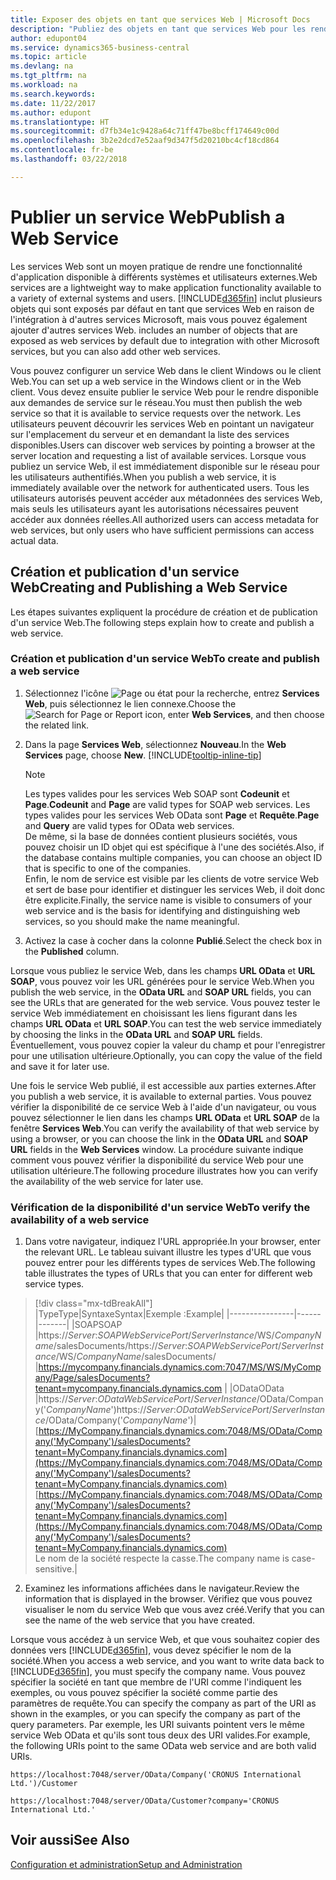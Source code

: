 ```yaml
---
title: Exposer des objets en tant que services Web | Microsoft Docs
description: "Publiez des objets en tant que services Web pour les rendre immédiatement disponibles sur le réseau."
author: edupont04
ms.service: dynamics365-business-central
ms.topic: article
ms.devlang: na
ms.tgt_pltfrm: na
ms.workload: na
ms.search.keywords: 
ms.date: 11/22/2017
ms.author: edupont
ms.translationtype: HT
ms.sourcegitcommit: d7fb34e1c9428a64c71ff47be8bcff174649c00d
ms.openlocfilehash: 3b2e2dcd7e52aaf9d347f5d20210bc4cf18cd864
ms.contentlocale: fr-be
ms.lasthandoff: 03/22/2018

---
```

# <a name="publish-a-web-service"></a><span data-ttu-id="9705e-103">Publier un service Web</span><span class="sxs-lookup"><span data-stu-id="9705e-103">Publish a Web Service</span></span>
<span data-ttu-id="9705e-104">Les services Web sont un moyen pratique de rendre une fonctionnalité d'application disponible à différents systèmes et utilisateurs externes.</span><span class="sxs-lookup"><span data-stu-id="9705e-104">Web services are a lightweight way to make application functionality available to a variety of external systems and users.</span></span> [!INCLUDE[d365fin](includes/d365fin_md.md)]<span data-ttu-id="9705e-105"> inclut plusieurs objets qui sont exposés par défaut en tant que services Web en raison de l'intégration à d'autres services Microsoft, mais vous pouvez également ajouter d'autres services Web.</span><span class="sxs-lookup"><span data-stu-id="9705e-105"> includes an number of objects that are exposed as web services by default due to integration with other Microsoft services, but you can also add other web services.</span></span>  

<span data-ttu-id="9705e-106">Vous pouvez configurer un service Web dans le client Windows ou le client Web.</span><span class="sxs-lookup"><span data-stu-id="9705e-106">You can set up a web service in the Windows client or in the Web client.</span></span> <span data-ttu-id="9705e-107">Vous devez ensuite publier le service Web pour le rendre disponible aux demandes de service sur le réseau.</span><span class="sxs-lookup"><span data-stu-id="9705e-107">You must then publish the web service so that it is available to service requests over the network.</span></span> <span data-ttu-id="9705e-108">Les utilisateurs peuvent découvrir les services Web en pointant un navigateur sur l'emplacement du serveur et en demandant la liste des services disponibles.</span><span class="sxs-lookup"><span data-stu-id="9705e-108">Users can discover web services by pointing a browser at the server location and requesting a list of available services.</span></span> <span data-ttu-id="9705e-109">Lorsque vous publiez un service Web, il est immédiatement disponible sur le réseau pour les utilisateurs authentifiés.</span><span class="sxs-lookup"><span data-stu-id="9705e-109">When you publish a web service, it is immediately available over the network for authenticated users.</span></span> <span data-ttu-id="9705e-110">Tous les utilisateurs autorisés peuvent accéder aux métadonnées des services Web, mais seuls les utilisateurs ayant les autorisations nécessaires peuvent accéder aux données réelles.</span><span class="sxs-lookup"><span data-stu-id="9705e-110">All authorized users can access metadata for web services, but only users who have sufficient permissions can access actual data.</span></span>

## <a name="creating-and-publishing-a-web-service"></a><span data-ttu-id="9705e-111">Création et publication d'un service Web</span><span class="sxs-lookup"><span data-stu-id="9705e-111">Creating and Publishing a Web Service</span></span>  
<span data-ttu-id="9705e-112">Les étapes suivantes expliquent la procédure de création et de publication d'un service Web.</span><span class="sxs-lookup"><span data-stu-id="9705e-112">The following steps explain how to create and publish a web service.</span></span>  

### <a name="to-create-and-publish-a-web-service"></a><span data-ttu-id="9705e-113">Création et publication d'un service Web</span><span class="sxs-lookup"><span data-stu-id="9705e-113">To create and publish a web service</span></span>  

1.  <span data-ttu-id="9705e-114">Sélectionnez l'icône ![Page ou état pour la recherche](media/ui-search/search_small.png "icône Page ou état pour la recherche"), entrez **Services Web**, puis sélectionnez le lien connexe.</span><span class="sxs-lookup"><span data-stu-id="9705e-114">Choose the ![Search for Page or Report](media/ui-search/search_small.png "Search for Page or Report icon") icon, enter **Web Services**, and then choose the related link.</span></span>  
2.  <span data-ttu-id="9705e-115">Dans la page **Services Web**, sélectionnez **Nouveau**.</span><span class="sxs-lookup"><span data-stu-id="9705e-115">In the **Web Services** page, choose **New**.</span></span> [!INCLUDE[tooltip-inline-tip](includes/tooltip-inline-tip_md.md)]  

    > [!NOTE]  
    >  <span data-ttu-id="9705e-116">Les types valides pour les services Web SOAP sont **Codeunit** et **Page**.</span><span class="sxs-lookup"><span data-stu-id="9705e-116">**Codeunit** and **Page** are valid types for SOAP web services.</span></span> <span data-ttu-id="9705e-117">Les types valides pour les services Web OData sont **Page** et **Requête**.</span><span class="sxs-lookup"><span data-stu-id="9705e-117">**Page** and **Query** are valid types for OData web services.</span></span>  
    <span data-ttu-id="9705e-118">De même, si la base de données contient plusieurs sociétés, vous pouvez choisir un ID objet qui est spécifique à l'une des sociétés.</span><span class="sxs-lookup"><span data-stu-id="9705e-118">Also, if the database contains multiple companies, you can choose an object ID that is specific to one of the companies.</span></span>  
    <span data-ttu-id="9705e-119">Enfin, le nom de service est visible par les clients de votre service Web et sert de base pour identifier et distinguer les services Web, il doit donc être explicite.</span><span class="sxs-lookup"><span data-stu-id="9705e-119">Finally, the service name is visible to consumers of your web service and is the basis for identifying and distinguishing web services, so you should make the name meaningful.</span></span>

3.  <span data-ttu-id="9705e-120">Activez la case à cocher dans la colonne **Publié**.</span><span class="sxs-lookup"><span data-stu-id="9705e-120">Select the check box in the **Published** column.</span></span>  

<span data-ttu-id="9705e-121">Lorsque vous publiez le service Web, dans les champs **URL OData** et **URL SOAP**, vous pouvez voir les URL générées pour le service Web.</span><span class="sxs-lookup"><span data-stu-id="9705e-121">When you publish the web service, in the **OData URL** and **SOAP URL** fields, you can see the URLs that are generated for the web service.</span></span> <span data-ttu-id="9705e-122">Vous pouvez tester le service Web immédiatement en choisissant les liens figurant dans les champs **URL OData** et **URL SOAP**.</span><span class="sxs-lookup"><span data-stu-id="9705e-122">You can test the web service immediately by choosing the links in the **OData URL** and **SOAP URL** fields.</span></span> <span data-ttu-id="9705e-123">Éventuellement, vous pouvez copier la valeur du champ et pour l'enregistrer pour une utilisation ultérieure.</span><span class="sxs-lookup"><span data-stu-id="9705e-123">Optionally, you can copy the value of the field and save it for later use.</span></span>  

<span data-ttu-id="9705e-124">Une fois le service Web publié, il est accessible aux parties externes.</span><span class="sxs-lookup"><span data-stu-id="9705e-124">After you publish a web service, it is available to external parties.</span></span> <span data-ttu-id="9705e-125">Vous pouvez vérifier la disponibilité de ce service Web à l'aide d'un navigateur, ou vous pouvez sélectionner le lien dans les champs **URL OData** et **URL SOAP** de la fenêtre **Services Web**.</span><span class="sxs-lookup"><span data-stu-id="9705e-125">You can verify the availability of that web service by using a browser, or you can choose the link in the **OData URL** and **SOAP URL** fields in the **Web Services** window.</span></span> <span data-ttu-id="9705e-126">La procédure suivante indique comment vous pouvez vérifier la disponibilité du service Web pour une utilisation ultérieure.</span><span class="sxs-lookup"><span data-stu-id="9705e-126">The following procedure illustrates how you can verify the availability of the web service for later use.</span></span>  

### <a name="to-verify-the-availability-of-a-web-service"></a><span data-ttu-id="9705e-127">Vérification de la disponibilité d'un service Web</span><span class="sxs-lookup"><span data-stu-id="9705e-127">To verify the availability of a web service</span></span>  

1.  <span data-ttu-id="9705e-128">Dans votre navigateur, indiquez l'URL appropriée.</span><span class="sxs-lookup"><span data-stu-id="9705e-128">In your browser, enter the relevant URL.</span></span> <span data-ttu-id="9705e-129">Le tableau suivant illustre les types d'URL que vous pouvez entrer pour les différents types de services Web.</span><span class="sxs-lookup"><span data-stu-id="9705e-129">The following table illustrates the types of URLs that you can enter for different web service types.</span></span>  
> [!div class="mx-tdBreakAll"]
> |<span data-ttu-id="9705e-130">Type</span><span class="sxs-lookup"><span data-stu-id="9705e-130">Type</span></span>|<span data-ttu-id="9705e-131">Syntaxe</span><span class="sxs-lookup"><span data-stu-id="9705e-131">Syntax</span></span>|<span data-ttu-id="9705e-132">Exemple :</span><span class="sxs-lookup"><span data-stu-id="9705e-132">Example</span></span>|
> |----------------|------|-------|
> |<span data-ttu-id="9705e-133">SOAP</span><span class="sxs-lookup"><span data-stu-id="9705e-133">SOAP</span></span> |<span data-ttu-id="9705e-134">https://*Server*:*SOAPWebServicePort*/*ServerInstance*/WS/*CompanyName*/salesDocuments/</span><span class="sxs-lookup"><span data-stu-id="9705e-134">https://*Server*:*SOAPWebServicePort*/*ServerInstance*/WS/*CompanyName*/salesDocuments/</span></span> |https://mycompany.financials.dynamics.com:7047/MS/WS/MyCompany/Page/salesDocuments?tenant=mycompany.financials.dynamics.com |
> |<span data-ttu-id="9705e-135">OData</span><span class="sxs-lookup"><span data-stu-id="9705e-135">OData</span></span> |<span data-ttu-id="9705e-136">https://*Server*:*ODataWebServicePort*/*ServerInstance*/OData/Company('*CompanyName*')</span><span class="sxs-lookup"><span data-stu-id="9705e-136">https://*Server*:*ODataWebServicePort*/*ServerInstance*/OData/Company('*CompanyName*')</span></span>|<span data-ttu-id="9705e-137">[https://MyCompany.financials.dynamics.com:7048/MS/OData/Company('MyCompany')/salesDocuments?tenant=MyCompany.financials.dynamics.com](https://MyCompany.financials.dynamics.com:7048/MS/OData/Company('MyCompany')/salesDocuments?tenant=MyCompany.financials.dynamics.com)</span><span class="sxs-lookup"><span data-stu-id="9705e-137">[https://MyCompany.financials.dynamics.com:7048/MS/OData/Company('MyCompany')/salesDocuments?tenant=MyCompany.financials.dynamics.com](https://MyCompany.financials.dynamics.com:7048/MS/OData/Company('MyCompany')/salesDocuments?tenant=MyCompany.financials.dynamics.com)</span></span> <br />    <span data-ttu-id="9705e-138">Le nom de la société respecte la casse.</span><span class="sxs-lookup"><span data-stu-id="9705e-138">The company name is case-sensitive.</span></span>|

2.  <span data-ttu-id="9705e-139">Examinez les informations affichées dans le navigateur.</span><span class="sxs-lookup"><span data-stu-id="9705e-139">Review the information that is displayed in the browser.</span></span> <span data-ttu-id="9705e-140">Vérifiez que vous pouvez visualiser le nom du service Web que vous avez créé.</span><span class="sxs-lookup"><span data-stu-id="9705e-140">Verify that you can see the name of the web service that you have created.</span></span>  

<span data-ttu-id="9705e-141">Lorsque vous accédez à un service Web, et que vous souhaitez copier des données vers [!INCLUDE[d365fin](includes/d365fin_md.md)], vous devez spécifier le nom de la société.</span><span class="sxs-lookup"><span data-stu-id="9705e-141">When you access a web service, and you want to write data back to [!INCLUDE[d365fin](includes/d365fin_md.md)], you must specify the company name.</span></span> <span data-ttu-id="9705e-142">Vous pouvez spécifier la société en tant que membre de l'URI comme l'indiquent les exemples, ou vous pouvez spécifier la société comme partie des paramètres de requête.</span><span class="sxs-lookup"><span data-stu-id="9705e-142">You can specify the company as part of the URI as shown in the examples, or you can specify the company as part of the query parameters.</span></span> <span data-ttu-id="9705e-143">Par exemple, les URI suivants pointent vers le même service Web OData et qu'ils sont tous deux des URI valides.</span><span class="sxs-lookup"><span data-stu-id="9705e-143">For example, the following URIs point to the same OData web service and are both valid URIs.</span></span>  

```  
https://localhost:7048/server/OData/Company('CRONUS International Ltd.')/Customer  
```  

```  
https://localhost:7048/server/OData/Customer?company='CRONUS International Ltd.'  
```  

## <a name="see-also"></a><span data-ttu-id="9705e-144">Voir aussi</span><span class="sxs-lookup"><span data-stu-id="9705e-144">See Also</span></span>  
[<span data-ttu-id="9705e-145">Configuration et administration</span><span class="sxs-lookup"><span data-stu-id="9705e-145">Setup and Administration</span></span>](admin-setup-and-administration.md)  

